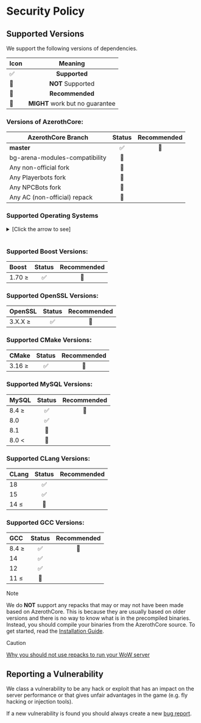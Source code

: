 # Security Policy

## Supported Versions

We support the following versions of dependencies.

| Icon                   |             Meaning             |
| :--------------------- | :-----------------------------: |
| :white_check_mark:     |          **Supported**          |
| :red_circle:           |        **NOT** Supported        |
| :large_blue_diamond:   |         **Recommended**         |
| :large_orange_diamond: | **MIGHT** work but no guarantee |

### Versions of AzerothCore:

| AzerothCore Branch             |         Status         |     Recommended      |
| ------------------------------ | :--------------------: | :------------------: |
| **master**                     |   :white_check_mark:   | :large_blue_diamond: |
| bg-arena-modules-compatibility | :large_orange_diamond: |                      |
| Any non-official fork          | :large_orange_diamond: |                      |
| Any Playerbots fork            |      :red_circle:      |                      |
| Any NPCBots fork               |      :red_circle:      |                      |
| Any AC (non-official) repack   |      :red_circle:      |                      |

### Supported Operating Systems

<details>
    <summary> [Click the arrow to see]</summary>

| Linux (Ubuntu) |       Status       |     Recommended      |
| :------------- | :----------------: | :------------------: |
| 24.04          | :white_check_mark: | :large_blue_diamond: |
| 22.04          | :white_check_mark: |                      |
| 20.04 ≤        |    :red_circle:    |                      |

| Linux (Debian) |         Status         | Recommended |
| :------------- | :--------------------: | :---------: |
| 12             | :large_orange_diamond: |             |
| 11             | :large_orange_diamond: |             |

| macOS |         Status         |     Recommended      |
| :---- | :--------------------: | :------------------: |
| 14    |   :white_check_mark:   | :large_blue_diamond: |
| 13    | :large_orange_diamond: |                      |
| 12 ≤  |      :red_circle:      |                      |

| Windows       |       Status       | Recommended |
| :------------ | :----------------: | :---------: |
| Windows 10    | :white_check_mark: |
| Windows 11    | :white_check_mark: |
| Windows 8.1 ≤ |    :red_circle:    |

</details>
<br>

### Supported Boost Versions:

| Boost  |       Status       |     Recommended      |
| :----- | :----------------: | :------------------: |
| 1.70 ≥ | :white_check_mark: | :large_blue_diamond: |

### Supported OpenSSL Versions:

| OpenSSL |       Status       |     Recommended      |
| :------ | :----------------: | :------------------: |
| 3.X.X ≥ | :white_check_mark: | :large_blue_diamond: |

### Supported CMake Versions:

| CMake  |       Status       |     Recommended      |
| :----- | :----------------: | :------------------: |
| 3.16 ≥ | :white_check_mark: | :large_blue_diamond: |

### Supported MySQL Versions:

| MySQL |       Status       |     Recommended      |
| :---- | :----------------: | :------------------: |
| 8.4 ≥ | :white_check_mark: | :large_blue_diamond: |
| 8.0   | :white_check_mark: |                      |
| 8.1   |    :red_circle:    |                      |
| 8.0 < |    :red_circle:    |                      |

### Supported CLang Versions:

| CLang |       Status       | Recommended |
| :---- | :----------------: | :---------: |
| 18    | :white_check_mark: |             |
| 15    | :white_check_mark: |             |
| 14 ≤  |    :red_circle:    |             |

### Supported GCC Versions:

| GCC   |       Status       |     Recommended      |
| :---- | :----------------: | :------------------: |
| 8.4 ≥ | :white_check_mark: | :large_blue_diamond: |
| 14    | :white_check_mark: |                      |
| 12    | :white_check_mark: |                      |
| 11 ≤  |    :red_circle:    |                      |


> [!NOTE]
> We do **NOT** support any repacks that may or may not have been made based on AzerothCore. This is because they are usually based on older versions and there is no way to know what is in the precompiled binaries. Instead, you should compile your binaries from the AzerothCore source. To get started, read the [Installation Guide](https://www.azerothcore.org/wiki/installation).

> [!CAUTION]
> [Why you should not use repacks to run your WoW server](https://www.mangosrumors.org/why-you-should-not-use-repacks-to-run-your-wow-server/)


## Reporting a Vulnerability

We class a vulnerability to be any hack or exploit that has an impact on the server performance or that gives unfair advantages in the game (e.g. fly hacking or injection tools).

If a new vulnerability is found you should always create a new [bug report](https://github.com/azerothcore/azerothcore-wotlk/issues/new?assignees=&labels=&projects=&template=bug_report.yml).
